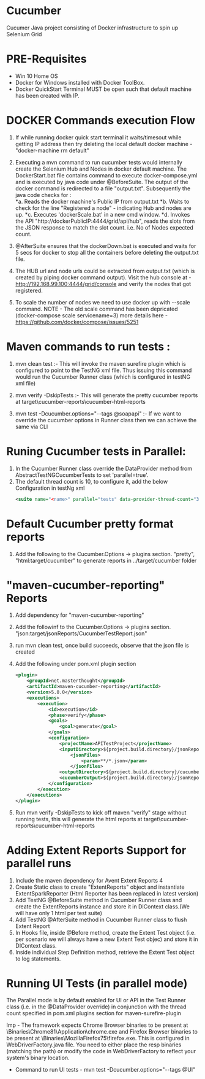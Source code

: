# Cucumber
Cucumer Java project consisting of Docker infrastructure to spin up Selenium Grid

PRE-Requisites
==============
* Win 10 Home OS
* Docker for Windows installed with Docker ToolBox.
* Docker QuickStart Terminal MUST be open such that default machine has been created with IP.


DOCKER Commands execution Flow
==============================
1. If while running docker quick start terminal it waits/timesout while getting IP address then try 
deleting the local default docker machine - "docker-machine rm default" 

2. Executing a mvn command to run cucumber tests would internally create the Selenium Hub and Nodes in docker default machine.
The DockerStart.bat file contains command to execute docker-compose.yml and is executed by java code under @BeforeSuite. The output
of the docker command is redirected to a file "output.txt". Subsequently the java code checks for :  
   *a. Reads the docker machine's Public IP from output.txt
   *b. Waits to check for the line "Registered a node" - indicating Hub and nodes are up.
   *c. Executes 'dockerScale.bat' in a new cmd window.
   *d. Invokes the API "http://dockerPublicIP:4444/grid/api/hub", reads the slots from the JSON response
      to match the slot count. i.e. No of Nodes expected count.
	  
3. @AfterSuite ensures that the dockerDown.bat is executed and waits for 5 secs for docker to stop all the containers before deleting the output.txt file.

4. The HUB url and node urls could be extracted from output.txt (which is created by piping docker command output).
 Visit the hub console at - http://192.168.99.100:4444/grid/console and verify the nodes that got registered.
 
5. To scale the number of nodes we need to use docker up with --scale command.
 NOTE - The old scale command has been depricated (docker-compose scale servicename=3)
 more details here -  https://github.com/docker/compose/issues/5251
 
 
Maven commands to run tests :
=============================
1.  mvn clean test  :- This will invoke the maven surefire plugin which is configured to point to the TestNG xml file. Thus issuing
this command would run the Cucumber Runner class (which is configured in testNG xml file)

2. mvn verify -DskipTests   :-  This will generate the pretty cucumber reports at target\cucumber-reports\cucumber-html-reports 

3. mvn test -Dcucumber.options="--tags @soapapi"  :- If we want to override the cucumber options in Runner class then we can achieve the same via CLI


Runing Cucumber tests in Parallel:
=================================

1. In the Cucumber Runner class override the DataProvider method from AbstractTestNGCucumberTests to set 'parallel=true'.
2. The default thread count is 10, to configure it, add the below Configuration in testNg xml
	``` xml
	<suite name="<name>" parallel="tests" data-provider-thread-count="3">
	```
	
Default Cucumber pretty format reports
======================================
1. Add the following to the Cucumber.Options -> plugins section. "pretty", "html:target/cucumber" to generate reports in ../target/cucumber folder


"maven-cucumber-reporting" Reports
==================================
1. Add dependency for "maven-cucumber-reporting" 
2. Add the followinf to the Cucumber.Options -> plugins section.  "json:target/jsonReports/CucumberTestReport.json"
3. run mvn clean test, once build succeeds, observe that the json file is created
4. Add the following under pom.xml plugin section

	``` xml
	<plugin>
		<groupId>net.masterthought</groupId>
		<artifactId>maven-cucumber-reporting</artifactId>
		<version>5.0.0</version>
		<executions>
			<execution>
				<id>execution</id>
				<phase>verify</phase>
				<goals>
					<goal>generate</goal>
				</goals>
				<configuration>
					<projectName>APITestProject</projectName>
					<inputDirectory>${project.build.directory}/jsonReports</inputDirectory>
						<jsonFiles>
							<param>**/*.json</param>
						</jsonFiles>
					<outputDirectory>${project.build.directory}/cucumber-reports</outputDirectory>
					<cucumberOutput>${project.build.directory}/jsonReports/CucumberTestReport.json</cucumberOutput>	 			
				</configuration>
			</execution>
		</executions>
	</plugin>
	```

5. Run mvn verify -DskipTests to kick off maven "verify" stage without running tests, this will generate the html reports at target\cucumber-reports\cucumber-html-reports

	
Adding Extent Reports Support for parallel runs
===============================================
1. Include the maven dependency for Avent Extent Reports 4
2. Create Static class to create "ExtentReports" object and instantiate ExtentSparkReporter (Html Reporter has been replaced in latest version)
3. Add TestNG @BeforeSuite method in Cucumber Runner class and create the ExtentReports instance and store it in DIContext class.(We will have only 1 html per test suite)
4. Add TestNG @AfterSuite method in Cucumber Runner class to flush Extent Report
5. In Hooks file, inside @Before method, create the Extent Test object (i.e. per scenario we will always have a new Extent Test objec) and store it in DIContext class.
6. Inside individual Step Definition method, retrieve the Extent Test object to log statements.


Running UI Tests (in parallel mode)
===================================
The Parallel mode is by default enabled for UI or API in the Test Runner class (i.e. in the @DataProvider override) in conjunction with the 
thread count specified in pom.xml plugins section for maven-surefire-plugin

Imp -  The framework expects Chrome Browser binaries to be present at \\Binaries\\Chrome81\\Application\\chrome.exe
and Firefox Browser binaries to be present at \\Binaries\\MozillaFirefox75\\firefox.exe.  This is configured in WebDriverFactory.java file.
You need to either place the resp binaries (matching the path) or modify the code in WebDriverFactory to reflect your system's binary location.

* Command to run UI tests -  mvn test -Dcucumber.options="--tags @UI"

